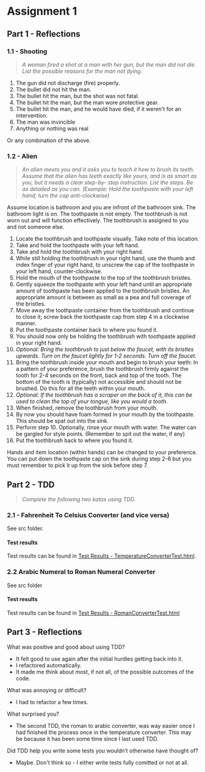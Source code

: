 # Assignment 1

## Part 1 - Reflections

### 1.1 - Shooting
> _A woman fired a shot at a man with her gun, but the man did not die.  
> List the possible reasons for the man not dying._

1. The gun did not discharge (fire) properly.
2. The bullet did not hit the man.
4. The bullet hit the man, but the shot was not fatal.
5. The bullet hit the man, but the man wore protective gear.
6. The bullet hit the man, and he would have died, if it weren't for an intervention.
7. The man was invincible
8. Anything or nothing was real

Or any combination of the above.


### 1.2 - Alien
> _An alien meets you and it asks you to teach it how to brush its teeth. Assume that the
alien has teeth exactly like yours, and is as smart as you, but it needs a clear step-by-
step instruction. List the steps. Be as detailed as you can. (Example: Hold the
toothpaste with your left hand; turn the cap
anti-clockwise)_

Assume location is bathroom and you are infront of the bathroom sink. The bathroom light is on. The toothpaste is not empty. The toothbrush is not worn out and will function effectively. The toothbrush is assigned to you and not someone else. 

1. Locate the toothbrush and toothpaste visually. Take note of this location.
2. Take and hold the toothpaste with your left hand. 
3. Take and hold the toothbrush with your right hand.
4. While still holding the toothbrush in your right hand, use the thumb and index finger of your right hand, to unscrew the cap of the toothpaste in your left hand, counter-clockwise.
5. Hold the mouth of the toothpaste to the top of the toothbrush bristles.
6. Gently squeeze the toothpaste with your left hand until an appropriate amount of toothpaste has been applied to the toothbrush bristles. An appropriate amount is between as small as a pea and full coverage of the bristles.
7. Move away the toothpaste container from the toothbrush and continue to close it; screw back the toothpaste cap from step 4 in a clockwise manner.
8. Put the toothpaste container back to where you found it. 
9. You should now only be holding the toothbrush with toothpaste applied in your right hand.
10. _Optional: Bring the toothbrush to just below the faucet, with its bristles upwards. Turn on the faucet lightly for 1-2 seconds. Turn off the faucet._
12. Bring the toothbrush inside your mouth and begin to brush your teeth: In a pattern of your preference, brush the toothbrush firmly against the tooth for 2-4 seconds on the front, back and top of the tooth. The bottom of the tooth is (typically) not accessible and should not be brushed. Do this for all the teeth within your mouth.
13. _Optional: If the toothbrush has a scraper on the back of it, this can be used to clean the top of your tongue, like you would a tooth._
14. When finished, remove the toothbrush from your mouth.
15. By now you should have foam formed in your mouth by the toothpaste. This should be spat out into the sink. 
16. Perform step 10. Optionally, rinse your mouth with water. The water can be gargled for style points. (Remember to spit out the water, if any)
17. Put the toothbrush back to where you found it.

Hands and item location (within hands) can be changed to your preference. You can put down the toothpaste cap on the sink during step 2-6 but you must remember to pick it up from the sink before step 7.

## Part 2 - TDD
> _Complete the following two katas using TDD._

### 2.1 - Fahrenheit To Celsius Converter (and vice versa)
See src folder.

#### Test results
Test results can be found in [Test Results - TemperatureConverterTest.html](Test%20Results%20-%20TemperatureConverterTest.html).

### 2.2 Arabic Numeral to Roman Numeral Converter
See src folder

#### Test results
Test results can be found in [Test Results - RomanConverterTest.html](Test%20Results%20-%20RomanConverterTest.html)

## Part 3 - Reflections
What was positive and good about using TDD?  
- It felt good to use again after the initial hurdles getting back into it.
- I refactored automatically.
- It made me think about most, if not all, of the possible outcomes of the code.

What was annoying or difficult?  
- I had to refactor a few times.

What surprised you?  
- The second TDD, the roman to arabic converter, was way easier once I had finished the process once in the temperature converter. This may be because it has been some time since I last used TDD.

Did TDD help you write some tests you wouldn’t otherwise have thought of?  
- Maybe. Don't think so - I either write tests fully comitted or not at all.
